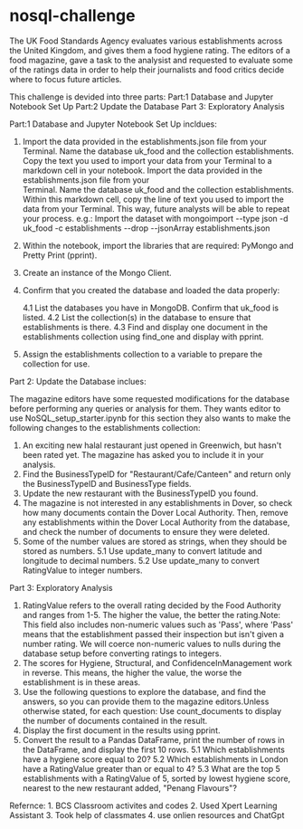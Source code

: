 # nosql-challenge
The UK Food Standards Agency evaluates various establishments across the United Kingdom, and gives them a food hygiene rating. The editors of a food magazine, gave a task to the analysist and requested to evaluate some of the ratings data in order to help their journalists and food critics decide where to focus future articles.

This challenge is devided into three parts:
Part:1 Database and Jupyter Notebook Set Up
Part:2 Update the Database
Part 3: Exploratory Analysis

Part:1 Database and Jupyter Notebook Set Up incldues: 
1. Import the data provided in the establishments.json file from your Terminal.
   Name the database uk_food and the collection establishments. Copy the text you used to import your data from your 
   Terminal to a markdown cell in your notebook. Import the data provided in the establishments.json file from your   
   Terminal. Name the database uk_food and the collection establishments. Within this markdown cell, copy the line of text 
   you used to import the data from your Terminal. This way, future analysts will be able to repeat your process.
   e.g.: Import the dataset with mongoimport
    --type json -d uk_food -c establishments --drop --jsonArray establishments.json

3. Within the notebook, import the libraries that are required: PyMongo and Pretty Print (pprint).
   

5. Create an instance of the Mongo Client.

6. Confirm that you created the database and loaded the data properly:

   4.1 List the databases you have in MongoDB. Confirm that uk_food is listed.
   4.2 List the collection(s) in the database to ensure that establishments is there.
   4.3 Find and display one document in the establishments collection using find_one and display with pprint.
7. Assign the establishments collection to a variable to prepare the collection for use.

Part 2: Update the Database inclues:

The magazine editors have some requested modifications for the database before performing any queries or analysis for them. They wants editor to use NoSQL_setup_starter.ipynb for this section they also wants to make the following changes to the establishments collection:

1. An exciting new halal restaurant just opened in Greenwich, but hasn't been rated yet. The magazine has asked you to 
   include it in your analysis.
2. Find the BusinessTypeID for "Restaurant/Cafe/Canteen" and return only the BusinessTypeID and BusinessType fields.
3. Update the new restaurant with the BusinessTypeID you found.
4. The magazine is not interested in any establishments in Dover, so check how many documents contain the Dover Local 
   Authority. Then, remove any establishments within the Dover Local Authority from the database, and check the number of 
   documents to ensure they were deleted.
5. Some of the number values are stored as strings, when they should be stored as numbers.
   5.1 Use update_many to convert latitude and longitude to decimal numbers.
   5.2 Use update_many to convert RatingValue to integer numbers.

Part 3: Exploratory Analysis

1. RatingValue refers to the overall rating decided by the Food Authority and ranges from 1-5. The higher the value, the 
    better the rating.Note: This field also includes non-numeric values such as 'Pass', where 'Pass' means that the 
    establishment passed their inspection but isn't given a number rating. We will coerce non-numeric values to nulls during 
    the database setup before converting ratings to integers.
2. The scores for Hygiene, Structural, and ConfidenceInManagement work in reverse. This means, the higher the value, the 
    worse the establishment is in these areas.
3. Use the following questions to explore the database, and find the answers, so you can provide them to the magazine 
   editors.Unless otherwise stated, for each question: Use count_documents to display the number of documents contained in 
   the result.
4. Display the first document in the results using pprint.
5. Convert the result to a Pandas DataFrame, print the number of rows in the DataFrame, and display the first 10 rows.
   5.1 Which establishments have a hygiene score equal to 20?
   5.2 Which establishments in London have a RatingValue greater than or equal to 4?
   5.3 What are the top 5 establishments with a RatingValue of 5, sorted by lowest hygiene score, nearest to the new 
       restaurant added, "Penang Flavours"?

Refernce: 1. BCS Classroom activites and codes
          2. Used Xpert Learning Assistant 
          3. Took help of classmates
          4. use onlien resources and ChatGpt


